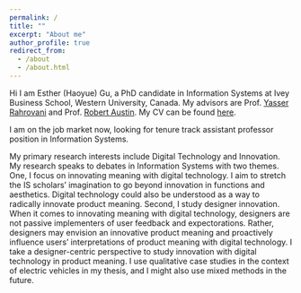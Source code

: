 ```yaml
---
permalink: /
title: ""
excerpt: "About me"
author_profile: true
redirect_from: 
  - /about
  - /about.html
---
```


Hi I am Esther (Haoyue) Gu, a PhD candidate in Information Systems at Ivey Business School, Western University, Canada. My advisors are Prof. [Yasser Rahrovani](https://www.ivey.uwo.ca/faculty/directory/yasser-rahrovani/) and Prof. [Robert Austin](https://www.ivey.uwo.ca/faculty/directory/rob-austin/). My CV can be found [here](https://uwoca-my.sharepoint.com/:b:/g/personal/hgu53_uwo_ca/ETNHhCey1AJPrmg9CJAEVlkB5BJm2pEOt9o52SGjHliDKA?e=5dWuM3).

I am on the job market now, looking for tenure track assistant professor position in Information Systems. 

My primary research interests include Digital Technology and Innovation. My research speaks to debates in Information Systems with two themes. One, I focus on innovating meaning with digital technology. I aim to stretch the IS scholars’ imagination to go beyond innovation in functions and aesthetics. Digital technology could also be understood as a way to radically innovate product meaning. Second, I study designer innovation. When it comes to innovating meaning with digital technology, designers are not passive implementers of user feedback and expectorations. Rather, designers may envision an innovative product meaning and proactively influence users’ interpretations of product meaning with digital technology. I take a designer-centric perspective to study innovation with digital technology in product meaning. I use qualitative case studies in the context of electric vehicles in my thesis, and I might also use mixed methods in the future. 
